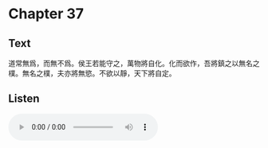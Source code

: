 # Chapter 37

## Text

道常無爲，而無不爲。侯王若能守之，萬物將自化。化而欲作，吾將鎮之以無名之樸。無名之樸，夫亦將無慾。不欲以靜，天下將自定。

## Listen

<audio controls>
  <source src="./generated_audio/daodejing_37.wav" type="audio/wav">
  Your browser does not support the audio element.
</audio>
